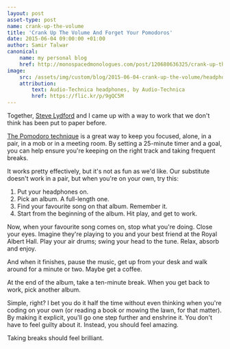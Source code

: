 ```yaml
---
layout: post
asset-type: post
name: crank-up-the-volume
title: 'Crank Up The Volume And Forget Your Pomodoros'
date: 2015-06-04 09:00:00 +01:00
author: Samir Talwar
canonical:
    name: my personal blog
    href: http://monospacedmonologues.com/post/120680636325/crank-up-the-volume-and-forget-your-pomodoros
image:
    src: /assets/img/custom/blog/2015-06-04-crank-up-the-volume/headphones.jpg
    attribution:
        text: Audio-Technica headphones, by Audio-Technica
        href: https://flic.kr/p/9gQC5M
---
```


Together, [Steve Lydford](https://twitter.com/stevelydford) and I came up with a way to work that we don't think has been put to paper before.

[The Pomodoro technique](http://en.wikipedia.org/wiki/Pomodoro_Technique) is a great way to keep you focused, alone, in a pair, in a mob or in a meeting room. By setting a 25-minute timer and a goal, you can help ensure you're keeping on the right track and taking frequent breaks.

It works pretty effectively, but it's not as fun as we'd like. Our substitute doesn't work in a pair, but when you're on your own, try this:

1. Put your headphones on.
2. Pick an album. A full-length one.
3. Find your favourite song on that album. Remember it.
4. Start from the beginning of the album. Hit play, and get to work.

Now, when your favourite song comes on, stop what you're doing. Close your eyes. Imagine they're playing to you and your best friend at the Royal Albert Hall. Play your air drums; swing your head to the tune. Relax, absorb and enjoy.

And when it finishes, pause the music, get up from your desk and walk around for a minute or two. Maybe get a coffee.

At the end of the album, take a ten-minute break. When you get back to work, pick another album.

Simple, right? I bet you do it half the time without even thinking when you're coding on your own (or reading a book or mowing the lawn, for that matter). By making it explicit, you'll go one step further and enshrine it. You don't have to feel guilty about it. Instead, you should feel amazing.

Taking breaks should feel brilliant.
